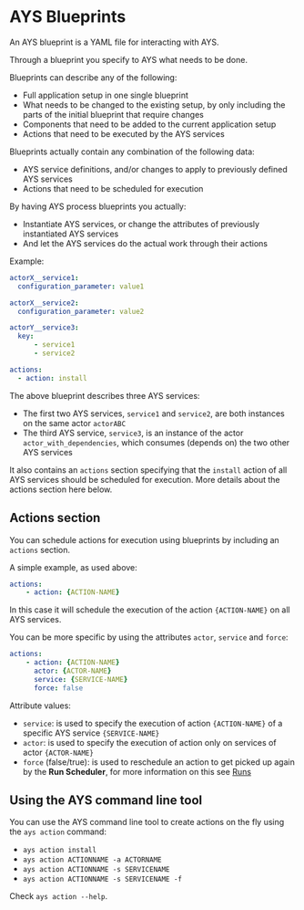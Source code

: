 # AYS Blueprints

An AYS blueprint is a YAML file for interacting with AYS.

Through a blueprint you specify to AYS what needs to be done.

Blueprints can describe any of the following:
- Full application setup in one single blueprint
- What needs to be changed to the existing setup, by only including the parts of the initial blueprint that require changes
- Components that need to be added to the current application setup
- Actions that need to be executed by the AYS services

Blueprints actually contain any combination of the following data:
- AYS service definitions, and/or changes to apply to previously defined AYS services
- Actions that need to be scheduled for execution

By having AYS process blueprints you actually:
- Instantiate AYS services, or change the attributes of previously instantiated AYS services
- And let the AYS services do the actual work through their actions

Example:
```yaml
actorX__service1:
  configuration_parameter: value1

actorX__service2:
  configuration_parameter: value2

actorY__service3:
  key:
      - service1
      - service2

actions:
  - action: install
```

The above blueprint describes three AYS services:
- The first two AYS services, `service1` and `service2`, are both instances on the same actor `actorABC`
- The third AYS service, `service3`, is an instance of the actor `actor_with_dependencies`, which consumes (depends on) the two other AYS services

It also contains an `actions` section specifying that the `install` action of all AYS services should be scheduled for execution. More details about the actions section here below.


## Actions section

You can schedule actions for execution using blueprints by including an `actions` section.

A simple example, as used above:

```yaml
actions:
    - action: {ACTION-NAME}
```

In this case it will schedule the execution of the action `{ACTION-NAME}` on all AYS services.

You can be more specific by using the attributes `actor`, `service` and `force`:
```yaml
actions:
    - action: {ACTION-NAME}
      actor: {ACTOR-NAME}
      service: {SERVICE-NAME}
      force: false
```

Attribute values:
- `service`: is used to specify the execution of action `{ACTION-NAME}` of a specific AYS service `{SERVICE-NAME}`
- `actor`: is used to specify the execution of action only on services of actor `{ACTOR-NAME}`
- `force` (false/true): is used to reschedule an action to get picked up again by the **Run Scheduler**, for more information on this see [Runs](../Definitions/Runs.md)


## Using the AYS command line tool

You can use the AYS command line tool to create actions on the fly using the `ays action` command:
- `ays action install`
- `ays action ACTIONNAME -a ACTORNAME`
- `ays action ACTIONNAME -s SERVICENAME`
- `ays action ACTIONNAME -s SERVICENAME -f`

Check `ays action --help`.
